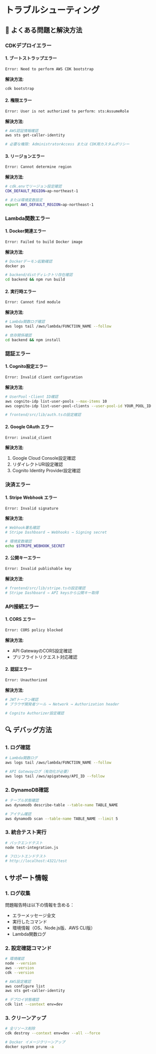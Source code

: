 # トラブルシューティング

## 🚨 よくある問題と解決方法

### CDKデプロイエラー

#### 1. ブートストラップエラー
```bash
Error: Need to perform AWS CDK bootstrap
```

**解決方法**:
```bash
cdk bootstrap
```

#### 2. 権限エラー
```bash
Error: User is not authorized to perform: sts:AssumeRole
```

**解決方法**:
```bash
# AWS認証情報確認
aws sts get-caller-identity

# 必要な権限: AdministratorAccess または CDK用カスタムポリシー
```

#### 3. リージョンエラー
```bash
Error: Cannot determine region
```

**解決方法**:
```bash
# cdk.envでリージョン設定確認
CDK_DEFAULT_REGION=ap-northeast-1

# または環境変数設定
export AWS_DEFAULT_REGION=ap-northeast-1
```

### Lambda関数エラー

#### 1. Docker関連エラー
```bash
Error: Failed to build Docker image
```

**解決方法**:
```bash
# Dockerデーモン起動確認
docker ps

# backend/distディレクトリ存在確認
cd backend && npm run build
```

#### 2. 実行時エラー
```bash
Error: Cannot find module
```

**解決方法**:
```bash
# Lambda関数ログ確認
aws logs tail /aws/lambda/FUNCTION_NAME --follow

# 依存関係確認
cd backend && npm install
```

### 認証エラー

#### 1. Cognito設定エラー
```bash
Error: Invalid client configuration
```

**解決方法**:
```bash
# UserPool・Client ID確認
aws cognito-idp list-user-pools --max-items 10
aws cognito-idp list-user-pool-clients --user-pool-id YOUR_POOL_ID

# frontend/src/lib/auth.tsの設定確認
```

#### 2. Google OAuth エラー
```bash
Error: invalid_client
```

**解決方法**:
1. Google Cloud Console設定確認
2. リダイレクトURI設定確認
3. Cognito Identity Provider設定確認

### 決済エラー

#### 1. Stripe Webhook エラー
```bash
Error: Invalid signature
```

**解決方法**:
```bash
# Webhook署名確認
# Stripe Dashboard → Webhooks → Signing secret

# 環境変数確認
echo $STRIPE_WEBHOOK_SECRET
```

#### 2. 公開キーエラー
```bash
Error: Invalid publishable key
```

**解決方法**:
```bash
# frontend/src/lib/stripe.tsの設定確認
# Stripe Dashboard → API keysから公開キー取得
```

### API接続エラー

#### 1. CORS エラー
```bash
Error: CORS policy blocked
```

**解決方法**:
- API GatewayのCORS設定確認
- プリフライトリクエスト対応確認

#### 2. 認証エラー
```bash
Error: Unauthorized
```

**解決方法**:
```bash
# JWTトークン確認
# ブラウザ開発者ツール → Network → Authorization header

# Cognito Authorizer設定確認
```

## 🔍 デバッグ方法

### 1. ログ確認
```bash
# Lambda関数ログ
aws logs tail /aws/lambda/FUNCTION_NAME --follow

# API Gatewayログ（有効化が必要）
aws logs tail /aws/apigateway/API_ID --follow
```

### 2. DynamoDB確認
```bash
# テーブル状態確認
aws dynamodb describe-table --table-name TABLE_NAME

# アイテム確認
aws dynamodb scan --table-name TABLE_NAME --limit 5
```

### 3. 統合テスト実行
```bash
# バックエンドテスト
node test-integration.js

# フロントエンドテスト
# http://localhost:4321/test
```

## 📞 サポート情報

### 1. ログ収集
問題報告時は以下の情報を含める：
- エラーメッセージ全文
- 実行したコマンド
- 環境情報（OS、Node.js版、AWS CLI版）
- Lambda関数ログ

### 2. 設定確認コマンド
```bash
# 環境確認
node --version
aws --version
cdk --version

# AWS設定確認
aws configure list
aws sts get-caller-identity

# デプロイ状態確認
cdk list --context env=dev
```

### 3. クリーンアップ
```bash
# 全リソース削除
cdk destroy --context env=dev --all --force

# Docker イメージクリーンアップ
docker system prune -a
```